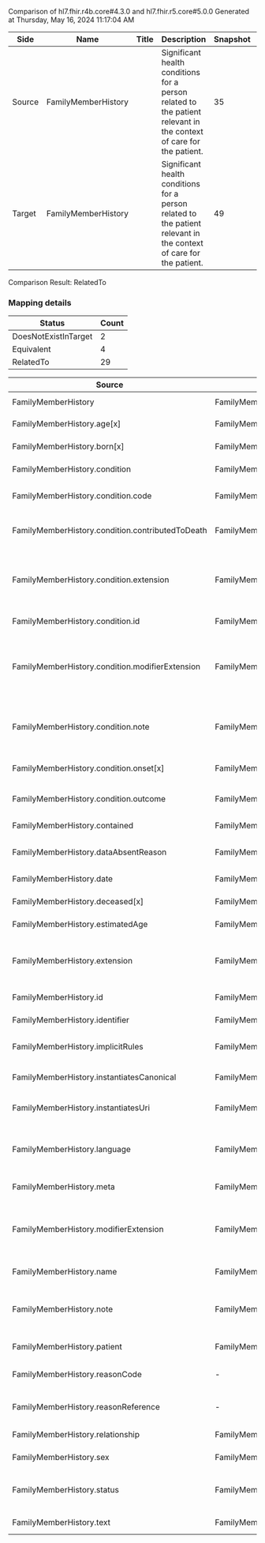 Comparison of hl7.fhir.r4b.core#4.3.0 and hl7.fhir.r5.core#5.0.0
Generated at Thursday, May 16, 2024 11:17:04 AM

| Side | Name | Title | Description | Snapshot | Differential |
| --- | --- | --- | --- | --- | --- |
| Source | FamilyMemberHistory |  | Significant health conditions for a person related to the patient relevant in the context of care for the patient. | 35 | 24 |
| Target | FamilyMemberHistory |  | Significant health conditions for a person related to the patient relevant in the context of care for the patient. | 49 | 32 |


Comparison Result: RelatedTo


### Mapping details

| Status | Count |
| ------ | ----- |
DoesNotExistInTarget | 2 |
Equivalent | 4 |
RelatedTo | 29 |


| Source | Target | Status | Message |
| ------ | ------ | ------ | ------- |
| FamilyMemberHistory | FamilyMemberHistory | Equivalent | R4B `FamilyMemberHistory` maps as Equivalent to R5 `FamilyMemberHistory` |
| FamilyMemberHistory.age[x] | FamilyMemberHistory.age[x] | Equivalent | R4B `FamilyMemberHistory.age[x]` maps as Equivalent to R5 `FamilyMemberHistory.age[x]` |
| FamilyMemberHistory.born[x] | FamilyMemberHistory.born[x] | Equivalent | R4B `FamilyMemberHistory.born[x]` maps as Equivalent to R5 `FamilyMemberHistory.born[x]` |
| FamilyMemberHistory.condition | FamilyMemberHistory.condition | Equivalent | R4B `FamilyMemberHistory.condition` maps as Equivalent to R5 `FamilyMemberHistory.condition` |
| FamilyMemberHistory.condition.code | FamilyMemberHistory.condition.code | Equivalent | R4B `FamilyMemberHistory.condition.code` maps as Equivalent to R5 `FamilyMemberHistory.condition.code` |
| FamilyMemberHistory.condition.contributedToDeath | FamilyMemberHistory.condition.contributedToDeath | Equivalent | R4B `FamilyMemberHistory.condition.contributedToDeath` maps as Equivalent to R5 `FamilyMemberHistory.condition.contributedToDeath` |
| FamilyMemberHistory.condition.extension | FamilyMemberHistory.condition.extension | RelatedTo | R4B `FamilyMemberHistory.condition.extension` maps as RelatedTo to R5 `FamilyMemberHistory.condition.extension` - extension has change due to type change: R4B `extension` `Extension` maps as RelatedTo for R5 `extension` |
| FamilyMemberHistory.condition.id | FamilyMemberHistory.condition.id | Equivalent | R4B `FamilyMemberHistory.condition.id` maps as Equivalent to R5 `FamilyMemberHistory.condition.id` |
| FamilyMemberHistory.condition.modifierExtension | FamilyMemberHistory.condition.modifierExtension | RelatedTo | R4B `FamilyMemberHistory.condition.modifierExtension` maps as RelatedTo to R5 `FamilyMemberHistory.condition.modifierExtension` - modifierExtension has change due to type change: R4B `modifierExtension` `Extension` maps as RelatedTo for R5 `modifierExtension` |
| FamilyMemberHistory.condition.note | FamilyMemberHistory.condition.note | SourceIsNarrowerThanTarget | R4B `FamilyMemberHistory.condition.note` maps as SourceIsNarrowerThanTarget to R5 `FamilyMemberHistory.condition.note` - note has change due to type change: R4B `note` `Annotation` maps as SourceIsNarrowerThanTarget for R5 `note` |
| FamilyMemberHistory.condition.onset[x] | FamilyMemberHistory.condition.onset[x] | Equivalent | R4B `FamilyMemberHistory.condition.onset[x]` maps as Equivalent to R5 `FamilyMemberHistory.condition.onset[x]` |
| FamilyMemberHistory.condition.outcome | FamilyMemberHistory.condition.outcome | Equivalent | R4B `FamilyMemberHistory.condition.outcome` maps as Equivalent to R5 `FamilyMemberHistory.condition.outcome` |
| FamilyMemberHistory.contained | FamilyMemberHistory.contained | Equivalent | R4B `FamilyMemberHistory.contained` maps as Equivalent to R5 `FamilyMemberHistory.contained` |
| FamilyMemberHistory.dataAbsentReason | FamilyMemberHistory.dataAbsentReason | Equivalent | R4B `FamilyMemberHistory.dataAbsentReason` maps as Equivalent to R5 `FamilyMemberHistory.dataAbsentReason` |
| FamilyMemberHistory.date | FamilyMemberHistory.date | Equivalent | R4B `FamilyMemberHistory.date` maps as Equivalent to R5 `FamilyMemberHistory.date` |
| FamilyMemberHistory.deceased[x] | FamilyMemberHistory.deceased[x] | Equivalent | R4B `FamilyMemberHistory.deceased[x]` maps as Equivalent to R5 `FamilyMemberHistory.deceased[x]` |
| FamilyMemberHistory.estimatedAge | FamilyMemberHistory.estimatedAge | Equivalent | R4B `FamilyMemberHistory.estimatedAge` maps as Equivalent to R5 `FamilyMemberHistory.estimatedAge` |
| FamilyMemberHistory.extension | FamilyMemberHistory.extension | RelatedTo | R4B `FamilyMemberHistory.extension` maps as RelatedTo to R5 `FamilyMemberHistory.extension` - extension has change due to type change: R4B `extension` `Extension` maps as RelatedTo for R5 `extension` |
| FamilyMemberHistory.id | FamilyMemberHistory.id | Equivalent | R4B `FamilyMemberHistory.id` maps as Equivalent to R5 `FamilyMemberHistory.id` |
| FamilyMemberHistory.identifier | FamilyMemberHistory.identifier | Equivalent | R4B `FamilyMemberHistory.identifier` maps as Equivalent to R5 `FamilyMemberHistory.identifier` |
| FamilyMemberHistory.implicitRules | FamilyMemberHistory.implicitRules | Equivalent | R4B `FamilyMemberHistory.implicitRules` maps as Equivalent to R5 `FamilyMemberHistory.implicitRules` |
| FamilyMemberHistory.instantiatesCanonical | FamilyMemberHistory.instantiatesCanonical | Equivalent | R4B `FamilyMemberHistory.instantiatesCanonical` maps as Equivalent to R5 `FamilyMemberHistory.instantiatesCanonical` |
| FamilyMemberHistory.instantiatesUri | FamilyMemberHistory.instantiatesUri | Equivalent | R4B `FamilyMemberHistory.instantiatesUri` maps as Equivalent to R5 `FamilyMemberHistory.instantiatesUri` |
| FamilyMemberHistory.language | FamilyMemberHistory.language | RelatedTo | R4B `FamilyMemberHistory.language` maps as RelatedTo to R5 `FamilyMemberHistory.language` - language made the binding required (from Preferred) for http://hl7.org/fhir/ValueSet/all-languages|5.0.0 |
| FamilyMemberHistory.meta | FamilyMemberHistory.meta | Equivalent | R4B `FamilyMemberHistory.meta` maps as Equivalent to R5 `FamilyMemberHistory.meta` |
| FamilyMemberHistory.modifierExtension | FamilyMemberHistory.modifierExtension | RelatedTo | R4B `FamilyMemberHistory.modifierExtension` maps as RelatedTo to R5 `FamilyMemberHistory.modifierExtension` - modifierExtension has change due to type change: R4B `modifierExtension` `Extension` maps as RelatedTo for R5 `modifierExtension` |
| FamilyMemberHistory.name | FamilyMemberHistory.name | Equivalent | R4B `FamilyMemberHistory.name` maps as Equivalent to R5 `FamilyMemberHistory.name` |
| FamilyMemberHistory.note | FamilyMemberHistory.note | SourceIsNarrowerThanTarget | R4B `FamilyMemberHistory.note` maps as SourceIsNarrowerThanTarget to R5 `FamilyMemberHistory.note` - note has change due to type change: R4B `note` `Annotation` maps as SourceIsNarrowerThanTarget for R5 `note` |
| FamilyMemberHistory.patient | FamilyMemberHistory.patient | Equivalent | R4B `FamilyMemberHistory.patient` maps as Equivalent to R5 `FamilyMemberHistory.patient` |
| FamilyMemberHistory.reasonCode | - | DoesNotExistInTarget | R4B `FamilyMemberHistory.reasonCode` does not appear in the target and has no mapping for `FamilyMemberHistory`. |
| FamilyMemberHistory.reasonReference | - | DoesNotExistInTarget | R4B `FamilyMemberHistory.reasonReference` does not appear in the target and has no mapping for `FamilyMemberHistory`. |
| FamilyMemberHistory.relationship | FamilyMemberHistory.relationship | Equivalent | R4B `FamilyMemberHistory.relationship` maps as Equivalent to R5 `FamilyMemberHistory.relationship` |
| FamilyMemberHistory.sex | FamilyMemberHistory.sex | Equivalent | R4B `FamilyMemberHistory.sex` maps as Equivalent to R5 `FamilyMemberHistory.sex` |
| FamilyMemberHistory.status | FamilyMemberHistory.status | Equivalent | R4B `FamilyMemberHistory.status` maps as Equivalent to R5 `FamilyMemberHistory.status` - status has compatible required binding for code type: http://hl7.org/fhir/ValueSet/history-status|4.3.0 and http://hl7.org/fhir/ValueSet/history-status|5.0.0 (Equivalent) |
| FamilyMemberHistory.text | FamilyMemberHistory.text | Equivalent | R4B `FamilyMemberHistory.text` maps as Equivalent to R5 `FamilyMemberHistory.text` |

